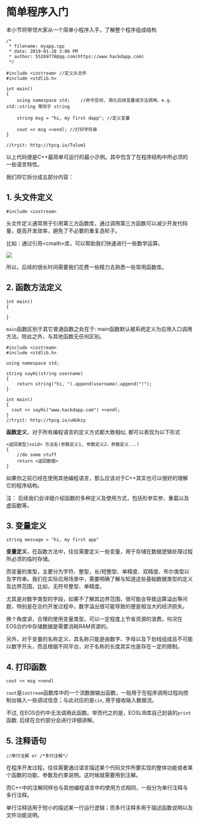 # 简单程序入门

本小节将带领大家从一个简单小程序入手，了解整个程序组成结构

```
/*
 * filename: myapp.cpp
 * date: 2019-01-28 3:06 PM
 * author: 55269778@qq.com(https://www.hackdapp.com)
 */

#include <iostream>	//定义头文件
#include <stdlib.h>

int main()
{
    using namespace std;	//命令空间, 简化后续变量或方法调用。e.g. std::string 等同于 string

	string msg = "hi, my first dapp"; //定义变量

	cout << msg <<endl;	//打印字符串
}

//tryit: http://tpcg.io/Tulum1
```

以上代码便是C++最简单可运行的最小示例。其中包含了在程序结构中所必须的一些语言特性。

我们将它拆分成五部分内容：

## 1. 头文件定义

```
#include <iostream>
```

头文件定义通常用于引用第三方函数库，通过调用第三方函数可以减少开发代码量，提高开发效率，避免了不必要的重复造轮子。

比如：通过引用\<cmath\>库，可以帮助我们快速进行一些数学运算。

![](https://ws3.sinaimg.cn/large/006tNc79ly1fzmer35re6j30l30j6myt.jpg)

所以，后续的很长时间需要我们花费一些精力去熟悉一些常用函数库。

## 2. 函数方法定义

```
int main()
{

}
```

`main`函数区别于其它普通函数之处在于: main函数默认被系统定义为应用入口调用方法。除此之外，与其他函数无任何区别。

```
#include <iostream>
#include <stdlib.h>

using namespace std;

string sayHi(string username)
{
    return string("hi, ").append(username).append("!");
}

int main()
{
  cout << sayHi("www.hackdapp.com") <<endl;
}
//tryit: http://tpcg.io/uHUkzy
```

**函数定义**，对于所有编程语言的定义方式都大致相似, 都可以表现为以下形式

	<返回类型|void> 方法名(参数定义1, 参数定义2，参数定义...)
	{
	    //do some stuff
	    return <返回数据>
	}

如果你之前已经在使用其他编程语言，那么应该对于C++其实也可以很好的理解它的程序结构。

注： 后续我们会详细介绍函数的多种定义及使用方式，包括形参实参、重载以及虚函数等。

## 3. 变量定义

```
string message = "hi, my first app"
```

**变量定义**，在函数方法中，往往需要定义一些变量，用于存储在数据逻辑处理过程所必须的临时存储。

而变量的类型，主要分为字符、整型，长/短整型、单精度、双精度、布尔类型以及字符串。我们在实际应用场景中，需要明确了解与知道这些基础数据类型的定义及边界范围，比如，无符号整型、单精度。

尤其是对数字类型的字段，如果不了解其边界范围，很可能会导致运算溢出等问题，特别是在合约开发过程中，数字溢出很可能导致的便是相当大的经济损失。

换个角度讲，合理的使用变量类型，可以一定程度上节省资源的浪费。何况在EOS合约中存储数据是需要消耗RAM资源的。

另外，对于变量的名称定义，其名称只能是由数字、字母以及下划线组成且不可能以数字开头，而且根据不同平台，对于名称的长度其实也是存在一定的限制。

## 4. 打印函数

```
cout << msg <<endl
```

`cout`是`iostream`函数库中的一个流数据输出函数，一般用于在程序调用过程向控制台输入一些调试信息；与此对应的是`cin`, 用于接收输入数据流。

不过, 在EOS合约中无法调用此函数。举而代之的是，EOSLIB库自己封装的`print`函数. 后续在合约部分会进行详细讲解。

## 5. 注释语句

```
//单行注解 or /*多行注解*/
```

在程序开发过程，往往需要通过语言描述某个代码文件所要实现的整体功能或者某个函数的功能、参数及约束说明。这时候就需要用到注解。

而C++中的注解同样也与其他编程语言中的使用方式相同，一般分为单行注释与多行注释。

单行注释适用于短小的描述某一行运行逻辑；而多行注释多用于描述函数说明以及文件功能说明。
